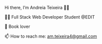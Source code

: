 Hi there, I’m Andreia Teixeira 🙋‍♀️


👩‍💻 Full Stack Web Developer Student @EDIT

📖 Book lover

📫 How to reach me: am.teixeira4@gmail.com


<!---
AndreiaMsT/AndreiaMsT is a ✨ special ✨ repository because its `README.md` (this file) appears on your GitHub profile.
You can click the Preview link to take a look at your changes.
--->
